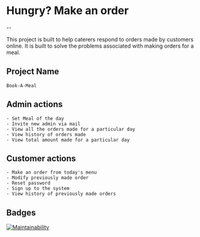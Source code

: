 # Hungry? Make an order

--

This project is built to help caterers respond to orders made by customers online. 
It is built to solve the problems associated with making orders for a meal. 	
## Project Name
    Book-A-Meal

## Admin actions
    - Set Meal of the day
    - Invite new admin via mail
    - View all the orders made for a particular day
    - View history of orders made
    - View total amount made for a particular day

## Customer actions
    - Make an order from today's menu
    - Modify previously made order
    - Reset password
    - Sign up to the system
    - View history of previously made orders

## Badges

[![Maintainability](https://api.codeclimate.com/v1/badges/eb7f6eeae96b5b03c530/maintainability)](https://codeclimate.com/github/SolutionInventors/Book-A-Meal/maintainability)
   
